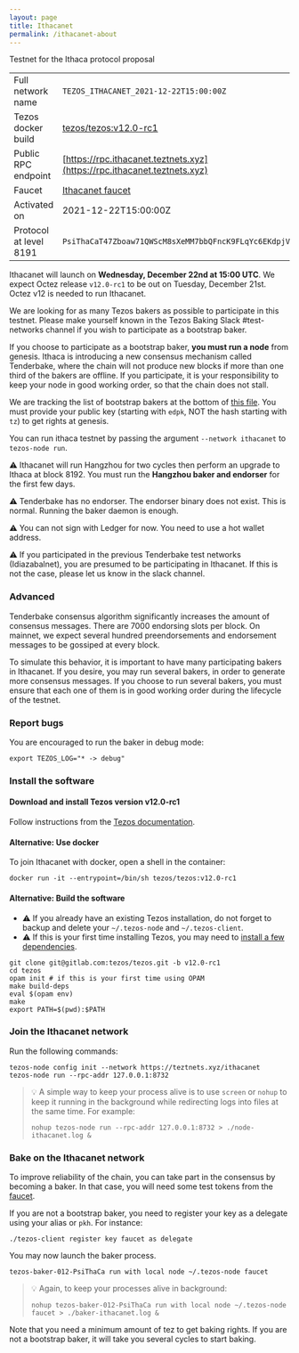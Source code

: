```yaml
---
layout: page
title: Ithacanet
permalink: /ithacanet-about
---
```


Testnet for the Ithaca protocol proposal

| | |
|-------|---------------------|
| Full network name | `TEZOS_ITHACANET_2021-12-22T15:00:00Z` |
| Tezos docker build | [tezos/tezos:v12.0-rc1](https://hub.docker.com/r/tezos/tezos/tags?page=1&ordering=last_updated&name=v12.0-rc1) |
| Public RPC endpoint | [https://rpc.ithacanet.teztnets.xyz](https://rpc.ithacanet.teztnets.xyz) |
| Faucet | [Ithacanet faucet](https://teztnets.xyz/ithacanet-faucet) |
| Activated on | 2021-12-22T15:00:00Z |
| Protocol at level 8191 |  `PsiThaCaT47Zboaw71QWScM8sXeMM7bbQFncK9FLqYc6EKdpjVP` |


Ithacanet will launch on **Wednesday, December 22nd at 15:00 UTC**. We expect Octez release `v12.0-rc1` to be out on Tuesday, December 21st. Octez v12 is needed to run Ithacanet.


We are looking for as many Tezos bakers as possible to participate in this testnet. Please make yourself known in the Tezos Baking Slack #test-networks channel if you wish to participate as a bootstrap baker.

If you choose to participate as a bootstrap baker, **you must run a node** from genesis. Ithaca is introducing a new consensus mechanism called Tenderbake, where the chain will not produce new blocks if more than one third of the bakers are offline. If you participate, it is your responsibility to keep your node in good working order, so that the chain does not stall.

We are tracking the list of bootstrap bakers at the bottom of [this file](https://github.com/oxheadalpha/teztnets/blob/v6.18/ithacanet/values.yaml). You must provide your public key (starting with `edpk`, NOT the hash starting with `tz`) to get rights at genesis.

You can run ithaca testnet by passing the argument `--network ithacanet` to `tezos-node run`.

⚠️  Ithacanet will run Hangzhou for two cycles then perform an upgrade to Ithaca at block 8192. You must run the **Hangzhou baker and endorser** for the first few days.

⚠️  Tenderbake has no endorser. The endorser binary does not exist. This is normal. Running the baker daemon is enough.

⚠️  You can not sign with Ledger for now. You need to use a hot wallet address.

⚠️  If you participated in the previous Tenderbake test networks (Idiazabalnet), you are presumed to be participating in Ithacanet. If this is not the case, please let us know in the slack channel.

### Advanced

Tenderbake consensus algorithm significantly increases the amount of consensus messages. There are 7000 endorsing slots per block. On mainnet, we expect several hundred preendorsements and endorsement messages to be gossiped at every block.

To simulate this behavior, it is important to have many participating bakers in Ithacanet. If you desire, you may run several bakers, in order to generate more consensus messages. If you choose to run several bakers, you must ensure that each one of them is in good working order during the lifecycle of the testnet.

### Report bugs

You are encouraged to run the baker in debug mode:

```
export TEZOS_LOG="* -> debug"
```


### Install the software


#### Download and install Tezos version v12.0-rc1

Follow instructions from the [Tezos documentation](https://tezos.gitlab.io/introduction/howtoget.html#installing-binaries).


#### Alternative: Use docker

To join Ithacanet with docker, open a shell in the container:

```
docker run -it --entrypoint=/bin/sh tezos/tezos:v12.0-rc1
```

#### Alternative: Build the software


- ⚠️  If you already have an existing Tezos installation, do not forget to backup and delete your `~/.tezos-node` and `~/.tezos-client`.
- ⚠️  If this is your first time installing Tezos, you may need to [install a few dependencies](https://tezos.gitlab.io/introduction/howtoget.html#setting-up-the-development-environment-from-scratch).

```
git clone git@gitlab.com:tezos/tezos.git -b v12.0-rc1
cd tezos
opam init # if this is your first time using OPAM
make build-deps
eval $(opam env)
make
export PATH=$(pwd):$PATH
```

### Join the Ithacanet network

Run the following commands:

```
tezos-node config init --network https://teztnets.xyz/ithacanet
tezos-node run --rpc-addr 127.0.0.1:8732
```

> 💡 A simple way to keep your process alive is to use `screen` or `nohup` to keep it running in the background while redirecting logs into files at the same time. For example:
>
> ```bash=13
> nohup tezos-node run --rpc-addr 127.0.0.1:8732 > ./node-ithacanet.log &
> ```


### Bake on the Ithacanet network

To improve reliability of the chain, you can take part in the consensus by becoming a baker. In that case, you will need some test tokens from the [faucet](https://teztnets.xyz/ithacanet-faucet).

If you are not a bootstrap baker, you need to register your key as a delegate using your alias or `pkh`. For instance:
```bash=2
./tezos-client register key faucet as delegate
```

You may now launch the baker process.
```bash=3
tezos-baker-012-PsiThaCa run with local node ~/.tezos-node faucet
```

> 💡 Again, to keep your processes alive in background:
>
> ```bash=4
> nohup tezos-baker-012-PsiThaCa run with local node ~/.tezos-node faucet > ./baker-ithacanet.log &
> ```

Note that you need a minimum amount of tez to get baking rights. If you are not a bootstrap baker, it will take you several cycles to start baking.


